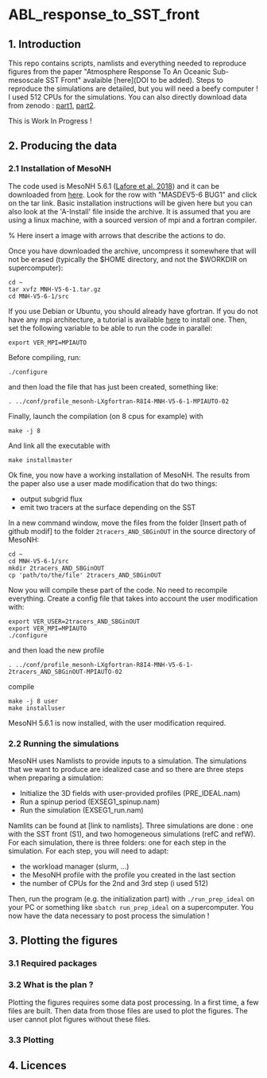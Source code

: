 # ABL_response_to_SST_front


## 1. Introduction 

  This repo contains scripts, namlists and everything needed to reproduce figures from the paper "Atmosphere Response To An Oceanic Sub-mesoscale SST Front" avalaible [here](DOI to be added).
  Steps to reproduce the simulations are detailed, but you will need a beefy computer ! I used 512 CPUs for the simulations. You can also directly download data from zenodo : [part1](link), [part2](link).
  
  This is Work In Progress !

## 2. Producing the data
  ### 2.1 Installation of MesoNH
The code used is MesoNH 5.6.1 ([Lafore et al. 2018](https://doi.org/10.5194/gmd-11-1929-2018)) and it can be downloaded from [here](http://mesonh.aero.obs-mip.fr/mesonh56/Download). Look for the row with "MASDEV5-6 BUG1" and click on the tar link.
Basic installation instructions will be given here but you can also look at the 'A-Install' file inside the archive. It is assumed that you are using a linux machine, with a sourced version of mpi and a fortran compiler.

% Here insert a image with arrows that describe the actions to do.

Once you have downloaded the archive, uncompress it somewhere that will not be erased (typically the $HOME directory, and not the $WORKDIR on supercomputer):

```
cd ~
tar xvfz MNH-V5-6-1.tar.gz
cd MNH-V5-6-1/src
```

If you use Debian or Ubuntu, you should already have gfortran. If you do not have any mpi architecture, a tutorial is available [here](http://mesonh.aero.obs-mip.fr/mesonh56/MesonhTEAMFAQ/PC_Linux) to install one.
Then, set the following variable to be able to run the code in parallel:
```
export VER_MPI=MPIAUTO
```
Before compiling, run:
```
./configure
```
and then load the file that has just been created, something like:
```
. ../conf/profile_mesonh-LXgfortran-R8I4-MNH-V5-6-1-MPIAUTO-02
```
Finally, launch the compilation (on 8 cpus for example) with
```
make -j 8
```
And link all the executable with
```
make installmaster
```

Ok fine, you now have a working installation of MesoNH. The results from the paper also use a user made modification that do two things:
- output subgrid flux
- emit two tracers at the surface depending on the SST

In a new command window, move the files from the folder [Insert path of github modif] to the folder `2tracers_AND_SBGinOUT` in the source directory of MesoNH:
```
cd ~
cd MNH-V5-6-1/src
mkdir 2tracers_AND_SBGinOUT
cp 'path/to/the/file' 2tracers_AND_SBGinOUT
```

Now you will compile these part of the code. No need to recompile everything. Create a config file that takes into account the user modification with:
```
export VER_USER=2tracers_AND_SBGinOUT
export VER_MPI=MPIAUTO
./configure
```
and then load the new profile
```
. ../conf/profile_mesonh-LXgfortran-R8I4-MNH-V5-6-1-2tracers_AND_SBGinOUT-MPIAUTO-02
```
compile 
```
make -j 8 user
make installuser
```

MesoNH 5.6.1 is now installed, with the user modification required.

  ### 2.2 Running the simulations
  
MesoNH uses Namlists to provide inputs to a simulation. The simulations that we want to produce are idealized case and so there are three steps when preparing a simulation: 
- Initialize the 3D fields with user-provided profiles (PRE_IDEAL.nam)
- Run a spinup period (EXSEG1_spinup.nam)
- Run the simulation (EXSEG1_run.nam)

Namlits can be found at [link to namlists]. Three simulations are done : one with the SST front (S1), and two homogeneous simulations (refC and refW).
For each simulation, there is three folders: one for each step in the simulation. For each step, you will need to adapt:  
- the workload manager (slurm, ...)
- the MesoNH profile with the profile you created in the last section
- the number of CPUs for the 2nd and 3rd step (i used 512)

Then, run the program (e.g. the initialization part) with `./run_prep_ideal` on your PC or something like `sbatch run_prep_ideal` on a supercomputer.
You now have the data necessary to post process the simulation !

## 3. Plotting the figures
  ### 3.1 Required packages
  
  ### 3.2 What is the plan ?
   Plotting the figures requires some data post processing. In a first time, a few files are built. Then data from those files are used to plot the figures.
    The user cannot plot figures without these files.
  ### 3.3 Plotting
  
   
## 4. Licences



